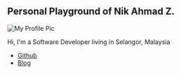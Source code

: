 ## Personal Playground of Nik Ahmad Z.

![My Profile Pic](https://avatars0.githubusercontent.com/u/7868782?v=4&s=160)

Hi, I'm a Software Developer living in Selangor, Malaysia

- [Github](https://github.com/nikahmadz)
- [Blog](https://nikahmadz.blogspot.com)
